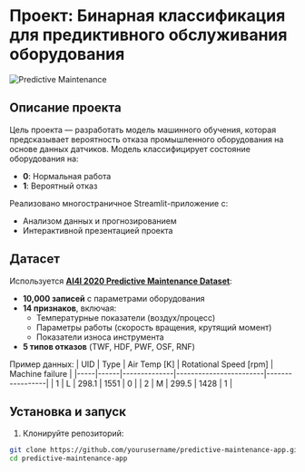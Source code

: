 # Проект: Бинарная классификация для предиктивного обслуживания оборудования

![Predictive Maintenance](https://img.icons8.com/color/96/000000/maintenance.png)

## Описание проекта

Цель проекта — разработать модель машинного обучения, которая предсказывает вероятность отказа промышленного оборудования на основе данных датчиков. Модель классифицирует состояние оборудования на:
- **0**: Нормальная работа
- **1**: Вероятный отказ

Реализовано многостраничное Streamlit-приложение с:
- Анализом данных и прогнозированием
- Интерактивной презентацией проекта

## Датасет

Используется **[AI4I 2020 Predictive Maintenance Dataset](https://archive.ics.uci.edu/dataset/601/predictive+maintenance+dataset)**:

- **10,000 записей** с параметрами оборудования
- **14 признаков**, включая:
  - Температурные показатели (воздух/процесс)
  - Параметры работы (скорость вращения, крутящий момент)
  - Показатели износа инструмента
- **5 типов отказов** (TWF, HDF, PWF, OSF, RNF)

Пример данных:
| UID | Type | Air Temp [K] | Rotational Speed [rpm] | Machine failure |
|-----|------|--------------|------------------------|-----------------|
| 1   | L    | 298.1        | 1551                   | 0               |
| 2   | M    | 299.5        | 1428                   | 1               |

## Установка и запуск

1. Клонируйте репозиторий:
```bash
git clone https://github.com/yourusername/predictive-maintenance-app.git
cd predictive-maintenance-app
